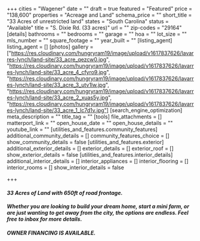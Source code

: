 +++
cities = "Wagener"
date = ""
draft = true
featured = "Featured"
price = "138,600"
properties = "Acreage and Land"
schema_price = ""
short_title = "33 Acres of unrestricted land"
states = "South Carolina"
status = "Available"
title = "S. Dixie Rd. (33 acres)"
url = ""
zip-codes = "29164"
[details]
bathrooms = ""
bedrooms = ""
garage = ""
hoa = ""
lot_size = ""
mls_number = ""
square_footage = ""
year_built = ""
[listing_agent]
listing_agent = []
[photos]
gallery = ["https://res.cloudinary.com/hungryram19/image/upload/v1617837626/lavarres-lynch/land-site/33_acre_qezcw0.jpg", "https://res.cloudinary.com/hungryram19/image/upload/v1617837626/lavarres-lynch/land-site/33_acre_4_cfyro9.jpg", "https://res.cloudinary.com/hungryram19/image/upload/v1617837626/lavarres-lynch/land-site/33_acre_3_utv1lw.jpg", "https://res.cloudinary.com/hungryram19/image/upload/v1617837626/lavarres-lynch/land-site/33_acre_2_xuas5y.jpg", "https://res.cloudinary.com/hungryram19/image/upload/v1617837626/lavarres-lynch/land-site/33_acre_1_lc7d1v.jpg"]
[search_engine_optimization]
meta_description = ""
title_tag = ""
[tools]
file_attachments = []
matterport_link = ""
open_house_date = ""
open_house_details = ""
youtube_link = ""
[utilities_and_features.community_features]
additional_community_details = []
community_features_choice = []
show_community_details = false
[utilities_and_features.exterior]
additional_exterior_details = []
exterior_details = []
exterior_roof = []
show_exterior_details = false
[utilities_and_features.interior_details]
additional_interior_details = []
interior_appliances = []
interior_flooring = []
interior_rooms = []
show_interior_details = false

+++
#### **_33 Acres of Land with 650ft of road frontage._** 

#### **_Whether you are looking to build your dream home, start a mini farm, or are just wanting to get away from the city, the options are endless. Feel free to inbox for more details._** 

#### **_OWNER FINANCING IS AVAILABLE._**